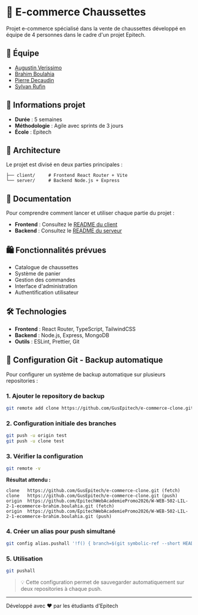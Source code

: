 # 🧦 E-commerce Chaussettes

Projet e-commerce spécialisé dans la vente de chaussettes développé en équipe de 4 personnes dans le cadre d'un projet Epitech.

## 👥 Équipe

- [Augustin Verissimo](https://www.linkedin.com/in/augustin-verissimo-a48b95231/)
- [Brahim Boulahia](https://www.linkedin.com/in/brahim-boulahia/)
- [Pierre Decaudin](https://www.linkedin.com/in/pierre-decaudin-76626823b/)
- [Sylvan Rufin](https://www.linkedin.com/in/sylvan-rufin/)

## 📅 Informations projet

- **Durée** : 5 semaines
- **Méthodologie** : Agile avec sprints de 3 jours
- **École** : Epitech

## 🚀 Architecture

Le projet est divisé en deux parties principales :

```
├── client/     # Frontend React Router + Vite
└── server/     # Backend Node.js + Express
```

## 📖 Documentation

Pour comprendre comment lancer et utiliser chaque partie du projet :

- **Frontend** : Consultez le [README du client](./client/README.md)
- **Backend** : Consultez le [README du serveur](./server/README.md)

## 🛍️ Fonctionnalités prévues

- Catalogue de chaussettes
- Système de panier
- Gestion des commandes
- Interface d'administration
- Authentification utilisateur

## 🛠️ Technologies

- **Frontend** : React Router, TypeScript, TailwindCSS
- **Backend** : Node.js, Express, MongoDB
- **Outils** : ESLint, Prettier, Git

## 🔄 Configuration Git - Backup automatique

Pour configurer un système de backup automatique sur plusieurs repositories :

### 1. Ajouter le repository de backup
```bash
git remote add clone https://github.com/GusEpitech/e-commerce-clone.git
```

### 2. Configuration initiale des branches
```bash
git push -u origin test
git push -u clone test
```

### 3. Vérifier la configuration
```bash
git remote -v
```

**Résultat attendu :**
```
clone	https://github.com/GusEpitech/e-commerce-clone.git (fetch)
clone	https://github.com/GusEpitech/e-commerce-clone.git (push)
origin	https://github.com/EpitechWebAcademiePromo2026/W-WEB-502-LIL-2-1-ecommerce-brahim.boulahia.git (fetch)
origin	https://github.com/EpitechWebAcademiePromo2026/W-WEB-502-LIL-2-1-ecommerce-brahim.boulahia.git (push)
```

### 4. Créer un alias pour push simultané
```bash
git config alias.pushall '!f() { branch=$(git symbolic-ref --short HEAD); git push origin "$branch" && git push clone "$branch"; }; f'
```

### 5. Utilisation
```bash
git pushall
```

> 💡 Cette configuration permet de sauvegarder automatiquement sur deux repositories à chaque push.

---

Développé avec ❤️ par les étudiants d'Epitech